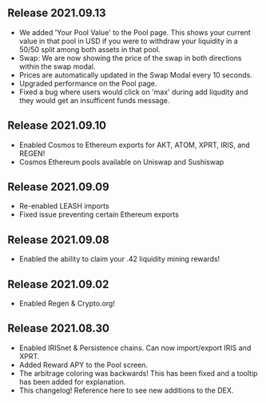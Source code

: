## Release 2021.09.13

* We added 'Your Pool Value' to the Pool page. This shows your current value in that pool in USD if you were to withdraw your liquidity in a 50/50 split among both assets in that pool.
* Swap: We are now showing the price of the swap in both directions within the swap modal.
* Prices are automatically updated in the Swap Modal every 10 seconds.
* Upgraded performance on the Pool page.
* Fixed a bug where users would click on 'max' during add liqudity and they would get an insufficent funds message.

## Release 2021.09.10
* Enabled Cosmos to Ethereum exports for AKT, ATOM, XPRT, IRIS, and REGEN!
* Cosmos Ethereum pools available on Uniswap and Sushiswap

## Release 2021.09.09
* Re-enabled LEASH imports
* Fixed issue preventing certain Ethereum exports

## Release 2021.09.08

* Enabled the ability to claim your .42 liquidity mining rewards!

## Release 2021.09.02

* Enabled Regen & Crypto.org!

## Release 2021.08.30

* Enabled IRISnet & Persistence chains. Can now import/export IRIS and XPRT.
* Added Reward APY to the Pool screen.
* The arbitrage coloring was backwards! This has been fixed and a tooltip has been added for explanation.
* This changelog! Reference here to see new additions to the DEX.
